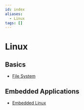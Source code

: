 ```yaml
---
id: index
aliases:
  - Linux
tags: []
---
```


# Linux

## Basics

- [File System](File%20System%20266e17d8fff746f0bc28349b6ba64b87.md)

## Embedded Applications

- [Embedded Linux](Embedded%20Linux%2016f95dff9be04c84b26d8c979d48a9af.md)

